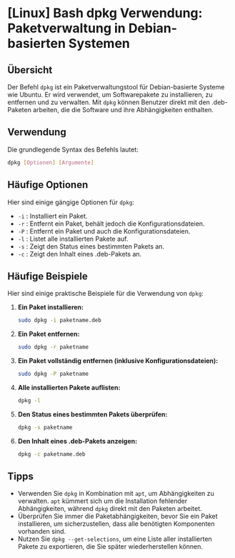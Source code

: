 # [Linux] Bash dpkg Verwendung: Paketverwaltung in Debian-basierten Systemen

## Übersicht
Der Befehl `dpkg` ist ein Paketverwaltungstool für Debian-basierte Systeme wie Ubuntu. Er wird verwendet, um Softwarepakete zu installieren, zu entfernen und zu verwalten. Mit `dpkg` können Benutzer direkt mit den .deb-Paketen arbeiten, die die Software und ihre Abhängigkeiten enthalten.

## Verwendung
Die grundlegende Syntax des Befehls lautet:

```bash
dpkg [Optionen] [Argumente]
```

## Häufige Optionen
Hier sind einige gängige Optionen für `dpkg`:

- `-i` : Installiert ein Paket.
- `-r` : Entfernt ein Paket, behält jedoch die Konfigurationsdateien.
- `-P` : Entfernt ein Paket und auch die Konfigurationsdateien.
- `-l` : Listet alle installierten Pakete auf.
- `-s` : Zeigt den Status eines bestimmten Pakets an.
- `-c` : Zeigt den Inhalt eines .deb-Pakets an.

## Häufige Beispiele
Hier sind einige praktische Beispiele für die Verwendung von `dpkg`:

1. **Ein Paket installieren:**

   ```bash
   sudo dpkg -i paketname.deb
   ```

2. **Ein Paket entfernen:**

   ```bash
   sudo dpkg -r paketname
   ```

3. **Ein Paket vollständig entfernen (inklusive Konfigurationsdateien):**

   ```bash
   sudo dpkg -P paketname
   ```

4. **Alle installierten Pakete auflisten:**

   ```bash
   dpkg -l
   ```

5. **Den Status eines bestimmten Pakets überprüfen:**

   ```bash
   dpkg -s paketname
   ```

6. **Den Inhalt eines .deb-Pakets anzeigen:**

   ```bash
   dpkg -c paketname.deb
   ```

## Tipps
- Verwenden Sie `dpkg` in Kombination mit `apt`, um Abhängigkeiten zu verwalten. `apt` kümmert sich um die Installation fehlender Abhängigkeiten, während `dpkg` direkt mit den Paketen arbeitet.
- Überprüfen Sie immer die Paketabhängigkeiten, bevor Sie ein Paket installieren, um sicherzustellen, dass alle benötigten Komponenten vorhanden sind.
- Nutzen Sie `dpkg --get-selections`, um eine Liste aller installierten Pakete zu exportieren, die Sie später wiederherstellen können.